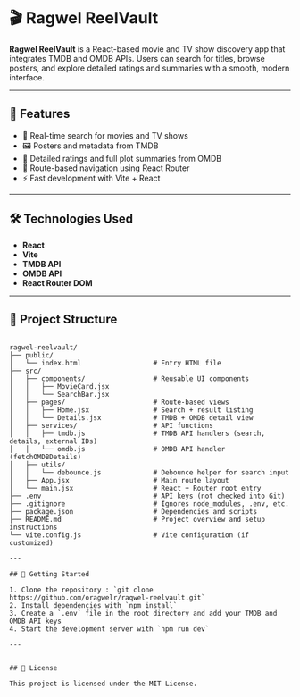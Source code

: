 # 🎬 Ragwel ReelVault

**Ragwel ReelVault** is a React-based movie and TV show discovery app that integrates TMDB and OMDB APIs. Users can search for titles, browse posters, and explore detailed ratings and summaries with a smooth, modern interface.

---

## 🚀 Features

- 🔎 Real-time search for movies and TV shows
- 🖼️ Posters and metadata from TMDB
- 📄 Detailed ratings and full plot summaries from OMDB
- 🔗 Route-based navigation using React Router
- ⚡ Fast development with Vite + React

---

## 🛠️ Technologies Used

- **React**
- **Vite**
- **TMDB API**
- **OMDB API**
- **React Router DOM**

---

## 📂 Project Structure

```

ragwel-reelvault/
├── public/
│   └── index.html                  # Entry HTML file
├── src/
│   ├── components/                 # Reusable UI components
│   │   ├── MovieCard.jsx
│   │   └── SearchBar.jsx
│   ├── pages/                      # Route-based views
│   │   ├── Home.jsx                # Search + result listing
│   │   └── Details.jsx             # TMDB + OMDB detail view
│   ├── services/                   # API functions
│   │   ├── tmdb.js                 # TMDB API handlers (search, details, external IDs)
│   │   └── omdb.js                 # OMDB API handler (fetchOMDBDetails)
│   ├── utils/
│   │   └── debounce.js             # Debounce helper for search input
│   ├── App.jsx                     # Main route layout
│   └── main.jsx                    # React + Router root entry
├── .env                            # API keys (not checked into Git)
├── .gitignore                      # Ignores node_modules, .env, etc.
├── package.json                    # Dependencies and scripts
├── README.md                       # Project overview and setup instructions
└── vite.config.js                  # Vite configuration (if customized)

---

## 🏁 Getting Started   

1. Clone the repository : `git clone https://github.com/oragwelr/raqwel-reelvault.git`
2. Install dependencies with `npm install`
3. Create a `.env` file in the root directory and add your TMDB and OMDB API keys
4. Start the development server with `npm run dev`

---


## 📝 License

This project is licensed under the MIT License.
